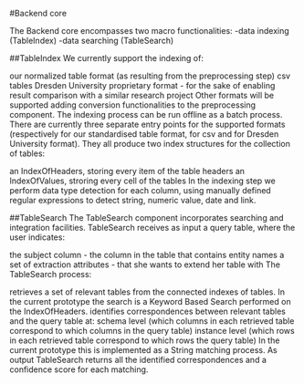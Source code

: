 #Backend core 

The Backend core encompasses two macro functionalities:
-data indexing (TableIndex)
-data searching (TableSearch)

##TableIndex
We currently support the indexing of:

our normalized table format (as resulting from the preprocessing step)
csv tables
Dresden University proprietary format - for the sake of enabling result comparison with a similar research project
Other formats will be supported adding conversion functionalities to the preprocessing component. The indexing process can be run offline as a batch process. There are currently three separate entry points for the supported formats (respectively for our standardised table format, for csv and for Dresden University format). 
They all produce two index structures for the collection of tables:

an IndexOfHeaders, storing every item of the table headers
an IndexOfValues, stroring every cell of the tables
In the indexing step we perform data type detection for each column, using manually defined regular expressions to detect string, numeric value, date and link. 

##TableSearch
The TableSearch component incorporates searching and integration facilities. TableSearch receives as input a query table, where the user indicates:

the subject column - the column in the table that contains entity names
a set of extraction attributes - that she wants to extend her table with
The TableSearch process:

retrieves a set of relevant tables from the connected indexes of tables. 
In the current prototype the search is a Keyword Based Search performed on the IndexOfHeaders.
identifies correspondences between relevant tables and the query table at:
schema level (which columns in each retrieved table correspond to which columns in the query table)
instance level (which rows in each retrieved table correspond to which rows the query table)
In the current prototype this is implemented as a String matching process.
As output TableSearch returns all the identified correspondences and a confidence score for each matching.

